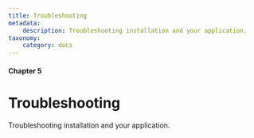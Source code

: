 ```yaml
---
title: Troubleshooting
metadata:
    description: Troubleshooting installation and your application.
taxonomy:
    category: docs
---
```


#### Chapter 5

# Troubleshooting

Troubleshooting installation and your application.
